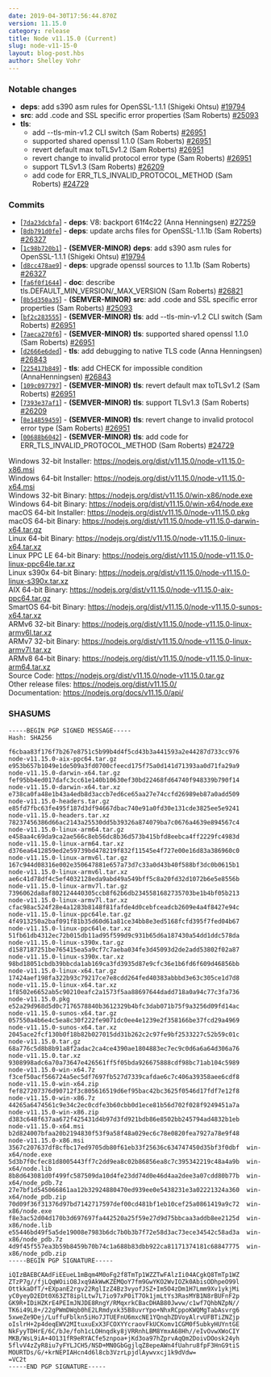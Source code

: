 ```yaml
---
date: 2019-04-30T17:56:44.870Z
version: 11.15.0
category: release
title: Node v11.15.0 (Current)
slug: node-v11-15-0
layout: blog-post.hbs
author: Shelley Vohr
---
```


### Notable changes

* **deps**: add s390 asm rules for OpenSSL-1.1.1 (Shigeki Ohtsu) [#19794](https://github.com/nodejs/node/pull/19794)
* **src**: add .code and SSL specific error properties (Sam Roberts) [#25093](https://github.com/nodejs/node/pull/25093)
* **tls**:
  * add --tls-min-v1.2 CLI switch (Sam Roberts) [#26951](https://github.com/nodejs/node/pull/26951)
  * supported shared openssl 1.1.0 (Sam Roberts) [#26951](https://github.com/nodejs/node/pull/26951)
  * revert default max toTLSv1.2 (Sam Roberts) [#26951](https://github.com/nodejs/node/pull/26951)
  * revert change to invalid protocol error type (Sam Roberts) [#26951](https://github.com/nodejs/node/pull/26951)
  * support TLSv1.3 (Sam Roberts) [#26209](https://github.com/nodejs/node/pull/26209)
  * add code for ERR\_TLS\_INVALID\_PROTOCOL\_METHOD (Sam Roberts) [#24729](https://github.com/nodejs/node/pull/24729)

### Commits

* [[`7da23dcbfa`](https://github.com/nodejs/node/commit/7da23dcbfa)] - **deps**: V8: backport 61f4c22 (Anna Henningsen) [#27259](https://github.com/nodejs/node/pull/27259)
* [[`8db791d0fe`](https://github.com/nodejs/node/commit/8db791d0fe)] - **deps**: update archs files for OpenSSL-1.1.1b (Sam Roberts) [#26327](https://github.com/nodejs/node/pull/26327)
* [[`1c98b720b1`](https://github.com/nodejs/node/commit/1c98b720b1)] - **(SEMVER-MINOR)** **deps**: add s390 asm rules for OpenSSL-1.1.1 (Shigeki Ohtsu) [#19794](https://github.com/nodejs/node/pull/19794)
* [[`d8cc478ae9`](https://github.com/nodejs/node/commit/d8cc478ae9)] - **deps**: upgrade openssl sources to 1.1.1b (Sam Roberts) [#26327](https://github.com/nodejs/node/pull/26327)
* [[`fa6f0f1644`](https://github.com/nodejs/node/commit/fa6f0f1644)] - **doc**: describe tls.DEFAULT\_MIN\_VERSION/\_MAX\_VERSION (Sam Roberts) [#26821](https://github.com/nodejs/node/pull/26821)
* [[`8b5d350a35`](https://github.com/nodejs/node/commit/8b5d350a35)] - **(SEMVER-MINOR)** **src**: add .code and SSL specific error properties (Sam Roberts) [#25093](https://github.com/nodejs/node/pull/25093)
* [[`bf2c283555`](https://github.com/nodejs/node/commit/bf2c283555)] - **(SEMVER-MINOR)** **tls**: add --tls-min-v1.2 CLI switch (Sam Roberts) [#26951](https://github.com/nodejs/node/pull/26951)
* [[`7aeca270f6`](https://github.com/nodejs/node/commit/7aeca270f6)] - **(SEMVER-MINOR)** **tls**: supported shared openssl 1.1.0 (Sam Roberts) [#26951](https://github.com/nodejs/node/pull/26951)
* [[`d2666e6ded`](https://github.com/nodejs/node/commit/d2666e6ded)] - **tls**: add debugging to native TLS code (Anna Henningsen) [#26843](https://github.com/nodejs/node/pull/26843)
* [[`225417b849`](https://github.com/nodejs/node/commit/225417b849)] - **tls**: add CHECK for impossible condition (AnnaHenningsen) [#26843](https://github.com/nodejs/node/pull/26843)
* [[`109c097797`](https://github.com/nodejs/node/commit/109c097797)] - **(SEMVER-MINOR)** **tls**: revert default max toTLSv1.2 (Sam Roberts) [#26951](https://github.com/nodejs/node/pull/26951)
* [[`7393e37af1`](https://github.com/nodejs/node/commit/7393e37af1)] - **(SEMVER-MINOR)** **tls**: support TLSv1.3 (Sam Roberts) [#26209](https://github.com/nodejs/node/pull/26209)
* [[`8e14859459`](https://github.com/nodejs/node/commit/8e14859459)] - **(SEMVER-MINOR)** **tls**: revert change to invalid protocol error type (Sam Roberts) [#26951](https://github.com/nodejs/node/pull/26951)
* [[`00688b6042`](https://github.com/nodejs/node/commit/00688b6042)] - **(SEMVER-MINOR)** **tls**: add code for ERR\_TLS\_INVALID\_PROTOCOL\_METHOD (Sam Roberts) [#24729](https://github.com/nodejs/node/pull/24729)

Windows 32-bit Installer: https://nodejs.org/dist/v11.15.0/node-v11.15.0-x86.msi<br>
Windows 64-bit Installer: https://nodejs.org/dist/v11.15.0/node-v11.15.0-x64.msi<br>
Windows 32-bit Binary: https://nodejs.org/dist/v11.15.0/win-x86/node.exe<br>
Windows 64-bit Binary: https://nodejs.org/dist/v11.15.0/win-x64/node.exe<br>
macOS 64-bit Installer: https://nodejs.org/dist/v11.15.0/node-v11.15.0.pkg<br>
macOS 64-bit Binary: https://nodejs.org/dist/v11.15.0/node-v11.15.0-darwin-x64.tar.gz<br>
Linux 64-bit Binary: https://nodejs.org/dist/v11.15.0/node-v11.15.0-linux-x64.tar.xz<br>
Linux PPC LE 64-bit Binary: https://nodejs.org/dist/v11.15.0/node-v11.15.0-linux-ppc64le.tar.xz<br>
Linux s390x 64-bit Binary: https://nodejs.org/dist/v11.15.0/node-v11.15.0-linux-s390x.tar.xz<br>
AIX 64-bit Binary: https://nodejs.org/dist/v11.15.0/node-v11.15.0-aix-ppc64.tar.gz<br>
SmartOS 64-bit Binary: https://nodejs.org/dist/v11.15.0/node-v11.15.0-sunos-x64.tar.xz<br>
ARMv6 32-bit Binary: https://nodejs.org/dist/v11.15.0/node-v11.15.0-linux-armv6l.tar.xz<br>
ARMv7 32-bit Binary: https://nodejs.org/dist/v11.15.0/node-v11.15.0-linux-armv7l.tar.xz<br>
ARMv8 64-bit Binary: https://nodejs.org/dist/v11.15.0/node-v11.15.0-linux-arm64.tar.xz<br>
Source Code: https://nodejs.org/dist/v11.15.0/node-v11.15.0.tar.gz<br>
Other release files: https://nodejs.org/dist/v11.15.0/<br>
Documentation: https://nodejs.org/docs/v11.15.0/api/

### SHASUMS

```
-----BEGIN PGP SIGNED MESSAGE-----
Hash: SHA256

f6cbaa83f176f7b267e8751c5b99b4d4f5cd43b3a441593a2e44287d733cc976  node-v11.15.0-aix-ppc64.tar.gz
e953b657b1049e1de509a3fd0700cfeecd175f75a0d141d71393aa0d71fa29a9  node-v11.15.0-darwin-x64.tar.gz
fef95bb4ed017dafc3cc61e140b10630ef30bd22468fd64740f948339b790f14  node-v11.15.0-darwin-x64.tar.xz
e738ca0fa48e1b43a4edb8d3accb7ed6ce65aa27e74ccfd26989eb87a0add509  node-v11.15.0-headers.tar.gz
e85fd7fbc63fe495f187d3df94667dbac740e91a0fd30e131cde3825ee5e9241  node-v11.15.0-headers.tar.xz
78237456386d66ac2143a25530dd5b39326a874079ba7c0676a4639e894567c4  node-v11.15.0-linux-arm64.tar.gz
e458aa4c69da9ca2ae566c8eb56dc8b36d573b415bfd8eebca4ff2229fc4983d  node-v11.15.0-linux-arm64.tar.xz
d376ea6412859ed2e59739bd478219f832f11545e4f727e00e16d83a386960c0  node-v11.15.0-linux-armv6l.tar.gz
167c944d08316e002e350647881e657a73d7c33a0d43b40f588bf3dc0b0615b1  node-v11.15.0-linux-armv6l.tar.xz
ae6c41d78df4c5ef4032128eda9abd49a549bff5c8a20fd32d1072b6e5e8556b  node-v11.15.0-linux-armv7l.tar.gz
7396062da8af802124440305ccb8f62b6db2345581682735703be1b4bf05b213  node-v11.15.0-linux-armv7l.tar.xz
cfac98ac524f28e4a1283b8148f81fafde4d0cebfceadcb2609e4a4f8427e94c  node-v11.15.0-linux-ppc64le.tar.gz
4f4913250a2baf091f81b35d60d61a81ce34bb8e3ed5168fcfd395f7fed04b67  node-v11.15.0-linux-ppc64le.tar.xz
51fb61db4312ec72b015db11ad95f599d9c931b65d6a187430a54dd1ddc578da  node-v11.15.0-linux-s390x.tar.gz
d1587187251be765415ea5a9cf7c7aeba034fe3d45093d2de2add53802f02a87  node-v11.15.0-linux-s390x.tar.xz
98bd18051cbdb39bbcda1ab169ca3fd3935d87e9cfc36e1b6fd6f609d46856bb  node-v11.15.0-linux-x64.tar.gz
17424aef198fa322b93c79217ce7e8cdd264fed40383abbbd3e63c305ce1d7d8  node-v11.15.0-linux-x64.tar.xz
1f8502e6652ab5c90210eafc2a1573f5aa88697644dadd718a0a94c77c3fa736  node-v11.15.0.pkg
e52a29d968d5d0c7176578840b3612329b4bfc3dab071b75f9a3256d09fd14ac  node-v11.15.0-sunos-x64.tar.gz
057550a4b6e4c5ea8c30f222fe9071dc0ee4e1239e2f358166be37fcd29a4969  node-v11.15.0-sunos-x64.tar.xz
2045ace2fcf130b0f18b82b027015dd31b262c2c97fe9bf2533227c52b59c01c  node-v11.15.0.tar.gz
68a776c5d8b8b91a8f2adac2ca4ce4390ae1804883ec7ec9c0d6a6a64d306a76  node-v11.15.0.tar.xz
9308998adc6a70a73647e426561ff5f05bda926675888cdf98bc71ab104c5989  node-v11.15.0-win-x64.7z
f3cef50acf566724a5ec5df7697fb527d7339cafdae6c7c406a39358aee6cdf8  node-v11.15.0-win-x64.zip
fef827207376d90712f3c805616519d6ef95bac42bc3625f0546d17fdf7e12f8  node-v11.15.0-win-x86.7z
44265a6474561c9e34c2ec0cdfe3b60cbb0d1ece81b56d702f028f9249451a7a  node-v11.15.0-win-x86.zip
d383c648f637aa672f425431d4b97d3fd921bdb86e8502bb245794ad4832b1eb  node-v11.15.0-x64.msi
b2d824007bfaa20b2194830f53f9a58f48a029ec6c78e0820fea7927a78e9f48  node-v11.15.0-x86.msi
3567c207637df8cfbc17ed9705db80f61eb33f25636c634747450d35bf3f0dbf  win-x64/node.exe
5d3b7f0cfec81d8005443ff7c2dd9ea8c02b86856ea8c7c395342219c48a4a9b  win-x64/node.lib
8b8d643081d0f499fc587509da10d4fe23dd74d0e46d4aa2dee3a07cdd80b77b  win-x64/node_pdb.7z
27e7bf1d545066861aa12b32924880470ed939ee0e5438231e3a02221324a360  win-x64/node_pdb.zip
70d09f36f31376d97bd7142717597def00cd481bf1eb10cef25a0861419a9c72  win-x86/node.exe
f8e3ac52d04d170b3d697697fa442520a25f59e27d9d75bbcaa3addb8ee2125d  win-x86/node.lib
e55446bd49f5a5de19008e7983b6dc7b0b3b7f72e58d3ac73ece34542c58ad3a  win-x86/node_pdb.7z
4d9f45f557ea3b59b8459b70b74c1a688b83dbb922ca81171374181c68847775  win-x86/node_pdb.zip
-----BEGIN PGP SIGNATURE-----

iQIzBAEBCAAdFiEEueL1mBqm4M0oFg2f8TmTp1WZZTwFAlzIi04ACgkQ8TmTp1WZ
ZTzP7g//fjLQqWOiiO8Jxq9AkWwKZEMQoY7fm9GwYKO2WvIOZk0AbisODhpeO99l
OttkkaDfT/+EXpanE2rgv22RglIzZ4Bz3vyofJSZ+Im5O4zDm1H7Lmm9Xv1ykjMi
yC0yeyD2EDt0X63ZT8iplLtw7L7io97xP0iT7Ok1jmLtYs3RasMYB1N8rBUFnF2p
GK9R+IDiHZKrE4PEImJNJDE8RngY/RMqxrkCBacDHAB80Jwvw/c1wf7QhbNZpN//
TK6i49L8+/22gPWmDWqb0hE2LRmdyxk35B8uvrYpo+NhxRCppoKWQMgTabAsvrg6
5xweZe9Dej/LuffuFblkn5iHo7JTUEFnU6mxcNE1YQnqhZDVoyAlrvUFBTiZNZjp
oIslrH+2p4deqEWV2MItuxuExX3FCOXYYcraovFkUCKomv1CGM0f5ubkyHUYntGE
NkFyyTDHrE/6C/bJe/foh1cLOHnqdky8jVRRnhLBM8YmxA68Hh//eIvOvwXWoCIY
MKB/WsL9iA+4O131fR9eRYACfe5znpoa+jKd3oa97hZprvAqQm2DoivDOosk24yh
5flvV4zZyR8iu7yFYLJCH5/NSD+MN0GbGgjlqZ8epeAWn4fUahru8fpF3HnG9tiS
MOURTDs/G/+krNEPIAHcn4d6l8cb3VzrLpjdlAywvxcj1k9dVdw=
=VC2t
-----END PGP SIGNATURE-----

```
